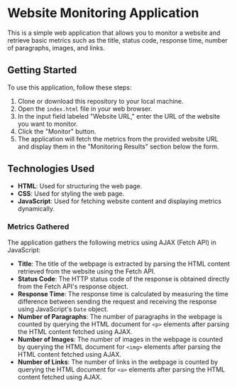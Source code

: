 # Website Monitoring Application

This is a simple web application that allows you to monitor a website and retrieve basic metrics such as the title, status code, response time, number of paragraphs, images, and links.

## Getting Started

To use this application, follow these steps:

1. Clone or download this repository to your local machine.
2. Open the `index.html` file in your web browser.
3. In the input field labeled "Website URL," enter the URL of the website you want to monitor.
4. Click the "Monitor" button.
5. The application will fetch the metrics from the provided website URL and display them in the "Monitoring Results" section below the form.

## Technologies Used

- **HTML**: Used for structuring the web page.
- **CSS**: Used for styling the web page.
- **JavaScript**: Used for fetching website content and displaying metrics dynamically.

### Metrics Gathered

The application gathers the following metrics using AJAX (Fetch API) in JavaScript:

- **Title**: The title of the webpage is extracted by parsing the HTML content retrieved from the website using the Fetch API.
- **Status Code**: The HTTP status code of the response is obtained directly from the Fetch API's response object.
- **Response Time**: The response time is calculated by measuring the time difference between sending the request and receiving the response using JavaScript's `Date` object.
- **Number of Paragraphs**: The number of paragraphs in the webpage is counted by querying the HTML document for `<p>` elements after parsing the HTML content fetched using AJAX.
- **Number of Images**: The number of images in the webpage is counted by querying the HTML document for `<img>` elements after parsing the HTML content fetched using AJAX.
- **Number of Links**: The number of links in the webpage is counted by querying the HTML document for `<a>` elements after parsing the HTML content fetched using AJAX.

